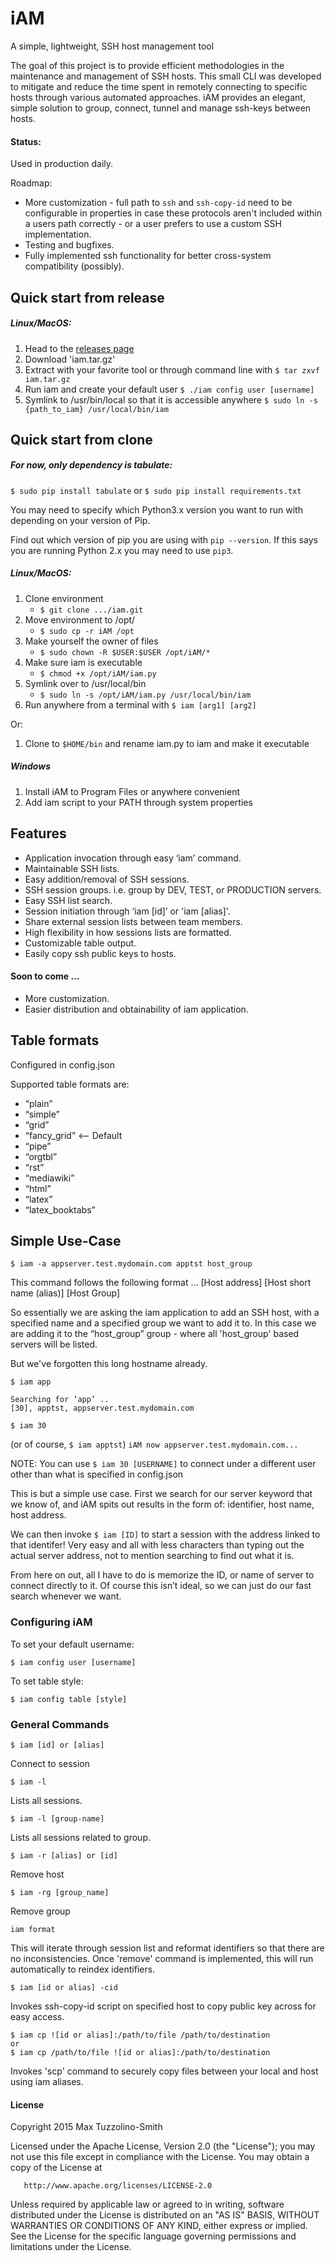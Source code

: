 # iAM
A simple, lightweight, SSH host management tool

The goal of this project is to provide efficient methodologies in the maintenance and management of SSH hosts. This small CLI was developed to mitigate and reduce the time spent in remotely connecting to specific hosts through various automated approaches. iAM provides an elegant, simple solution to group, connect, tunnel and manage ssh-keys between hosts.

#### Status:
Used in production daily.

Roadmap:
* More customization - full path to `ssh` and `ssh-copy-id` need to be configurable in properties in case these protocols aren't included within a users path correctly - or a user prefers to use a custom SSH implementation.
* Testing and bugfixes.
* Fully implemented ssh functionality for better cross-system compatibility (possibly).

## Quick start from release
##### Linux/MacOS:
1. Head to the [releases page](https://github.com/maxtuzz/iAM/releases)
2. Download 'iam.tar.gz'
3. Extract with your favorite tool or through command line with `$ tar zxvf iam.tar.gz`
4. Run iam and create your default user `$ ./iam config user [username]`
5. Symlink to /usr/bin/local so that it is accessible anywhere `$ sudo ln -s {path_to_iam} /usr/local/bin/iam`

## Quick start from clone

##### For now, only dependency is tabulate:
`$ sudo pip install tabulate`
or `$ sudo pip install requirements.txt`

You may need to specify which Python3.x version you want to run with depending on your version of Pip.

Find out which version of pip you are using with `pip --version`.
If this says you are running Python 2.x you may need to use `pip3`.

##### Linux/MacOS:
1. Clone environment
    * `$ git clone .../iam.git`
2. Move environment to /opt/
    * `$ sudo cp -r iAM /opt`
4. Make yourself the owner of files
    * `$ sudo chown -R $USER:$USER /opt/iAM/*`
5. Make sure iam is executable
   * `$ chmod +x /opt/iAM/iam.py`
5. Symlink over to /usr/local/bin
    * `$ sudo ln -s /opt/iAM/iam.py /usr/local/bin/iam`
6. Run anywhere from a terminal with `$ iam [arg1] [arg2]`

Or:
1. Clone to `$HOME/bin` and rename iam.py to iam and make it executable

##### Windows
1. Install iAM to Program Files or anywhere convenient
2. Add iam script to your PATH through system properties 

## Features
* Application invocation through easy ‘iam’ command.
* Maintainable SSH lists.
* Easy addition/removal of SSH sessions.
* SSH session groups. i.e. group by DEV, TEST, or PRODUCTION servers.
* Easy SSH list search.
* Session initiation through ‘iam [id]’ or 'iam [alias]'.
* Share external session lists between team members.
* High flexibility in how sessions lists are formatted.
* Customizable table output.
* Easily copy ssh public keys to hosts.

#### Soon to come ...
* More customization.
* Easier distribution and obtainability of iam application.

## Table formats

Configured in config.json

Supported table formats are:

* “plain”
* “simple”
* “grid”
* “fancy_grid” <-- Default
* “pipe”
* “orgtbl”
* “rst”
* “mediawiki”
* “html”
* “latex”
* “latex_booktabs”

## Simple Use-Case

```
$ iam -a appserver.test.mydomain.com apptst host_group
```
This command follows the following format …
[Host address] [Host short name (alias)] [Host Group]

So essentially we are asking the iam application to add an SSH host, with a specified name and a specified group we want to add it to. In this case we are adding it to the “host_group” group - where all 'host_group' based servers will be listed.

But we've forgotten this long hostname already.

```
$ iam app

Searching for ‘app’ ..
[30], apptst, appserver.test.mydomain.com

$ iam 30
```

(or of course, `$ iam apptst`)
`iAM now appserver.test.mydomain.com...`

NOTE: You can use `$ iam 30 [USERNAME]` to connect under a different user other than what is specified in config.json

This is but a simple use case. First we search for our server keyword that we know of, and iAM spits out results in the form of: identifier, host name, host address.

We can then invoke `$ iam [ID]` to start a session with the address linked to that identifer! Very easy and all with less characters than typing out the actual server address, not to mention searching to find out what it is.

From here on out, all I have to do is memorize the ID, or name of server to connect directly to it. Of course this isn’t ideal, so we can just do our fast search whenever we want.

### Configuring iAM

To set your default username:

```
$ iam config user [username]
```

To set table style:

```
$ iam config table [style]
```

### General Commands

```
$ iam [id] or [alias]
```
Connect to session

```
$ iam -l
```
Lists all sessions.
```
$ iam -l [group-name]
```
Lists all sessions related to group.
```
$ iam -r [alias] or [id]
```
Remove host

```
$ iam -rg [group_name]
```
Remove group

```
iam format
```
This will iterate through session list and reformat identifiers so that there are no inconsistencies. Once 'remove' command
is implemented, this will run automatically to reindex identifiers.

```
$ iam [id or alias] -cid
```
Invokes ssh-copy-id script on specified host to copy public key across for easy access.

```
$ iam cp ![id or alias]:/path/to/file /path/to/destination
or
$ iam cp /path/to/file ![id or alias]:/path/to/destination 
```
Invokes 'scp' command to securely copy files between your local and host using iam aliases. 

#### License
Copyright 2015 Max Tuzzolino-Smith

   Licensed under the Apache License, Version 2.0 (the "License");
   you may not use this file except in compliance with the License.
   You may obtain a copy of the License at

       http://www.apache.org/licenses/LICENSE-2.0

   Unless required by applicable law or agreed to in writing, software
   distributed under the License is distributed on an "AS IS" BASIS,
   WITHOUT WARRANTIES OR CONDITIONS OF ANY KIND, either express or implied.
   See the License for the specific language governing permissions and
   limitations under the License.
